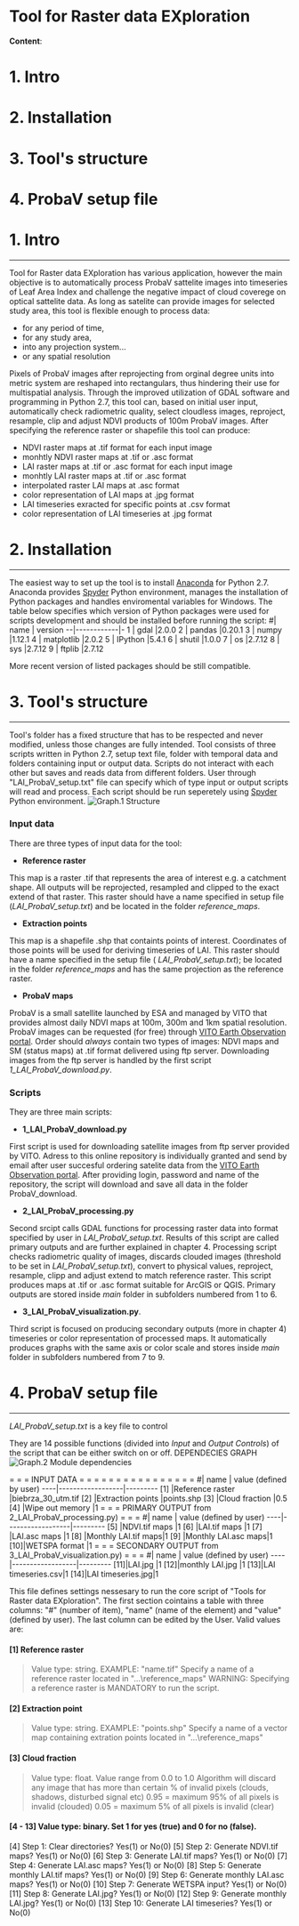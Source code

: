 # Tool for Raster data EXploration

**Content**:
# 1. Intro
# 2. Installation 
# 3. Tool's structure
# 4. ProbaV setup file

# 1. Intro
---
Tool for Raster data EXploration has various application, however the main objective is to automatically process ProbaV sattelite images into timeseries of Leaf Area Index and challenge the negative impact of cloud coverege on optical sattelite data. As long as satelite can provide images for selected study area, this tool is flexible enough to process data:
* for any period of time,
* for any study area,
* into any projection system...
* or any spatial resolution

Pixels of ProbaV images after reprojecting from orginal degree units into metric system are reshaped into rectangulars, thus hindering their use for multispatial analysis. Through the improved utilization of GDAL software and programming in Python 2.7, this tool can, based on initial user input, automatically check radiometric quality, select cloudless images, reproject, resample, clip and adjust NDVI products of 100m ProbaV images. After specifying the reference raster or shapefile this tool can produce:
* NDVI raster maps at .tif format for each input image
* monhtly NDVI raster maps at .tif or .asc format
* LAI raster maps at .tif or .asc format for each input image
* monhtly LAI raster maps at .tif or .asc format
* interpolated raster LAI maps at .asc format
* color representation of LAI maps at .jpg format
* LAI timeseries exracted for specific points at .csv format
* color representation of LAI timeseries at .jpg format

# 2. Installation
---
The easiest way to set up the tool is to install [Anaconda](https://www.anaconda.com/download/) for Python 2.7. Anaconda provides [Spyder](https://pythonhosted.org/spyder/) Python environment, manages the installation of Python packages and handles enviromental variables for Windows. The table below specifies which version of Python packages were used for scripts development and should be installed before running the script:
 #| name       | 	version
--|------------|-
1 | gdal       |2.0.0
2 | pandas     |0.20.1
3 | numpy      |1.12.1
4 | matplotlib |2.0.2
5 | IPython    |5.4.1
6 | shutil     |1.0.0
7 | os         |2.7.12
8 | sys        |2.7.12
9 | ftplib     |2.7.12

More recent version of listed packages should be still compatible.

# 3. Tool's structure
---
Tool's folder has a fixed structure that has to be respected and never modified, unless those changes are fully intended. Tool consists of three scripts written in Python 2.7, setup text file, folder with temporal data and folders containing input or output data. Scripts do not interact with each other but saves and reads data from different folders. User through "LAI_ProbaV_setup.txt" file can specify which of type input or output scripts will read and process. Each script should be run seperetely using [Spyder](https://pythonhosted.org/spyder/) Python environment. 
![ Graph.1 Structure ](https://github.com/JoannaSuliga/TREX/blob/master/structure.JPG)
### Input data
There are three types of input data for the tool:
* **Reference raster**

This map is a raster .tif that represents the area of interest e.g. a catchment shape. All outputs will be reprojected, resampled and clipped to the exact extend of that raster. This raster should have a name specified in setup file (*LAI_ProbaV_setup.txt*) and be located in the folder *reference_maps*.
* **Extraction points**

This map is a shapefile .shp that containts points of interest. Coordinates of those points will be used for deriving timeseries of LAI. This raster should have a name specified in the setup file ( *LAI_ProbaV_setup.txt*); be located in the folder *reference_maps* and has the same projection as the reference raster.
* **ProbaV maps**

ProbaV is a small satellite launched by ESA and managed by VITO that provides almost daily NDVI maps at 100m, 300m and 1km spatial resolution. ProbaV images can be requested (for free) through [VITO Earth Observation portal](https://www.vito-eodata.be/PDF/portal/Application.html#Home). Order should *always* contain two types of images: NDVI maps and SM (status maps) at .tif format delivered using ftp server. Downloading images from the ftp server is handled by the first script *1_LAI_ProbaV_download.py*.

### Scripts
They are three main scripts:
* **1_LAI_ProbaV_download.py**

First script is used for downloading satellite images from ftp server provided by VITO. Adress to this online repository is individually granted and send by email after user succesful ordering satelite data from the [VITO Earth Observation portal](https://www.vito-eodata.be/PDF/portal/Application.html#Home). After providing login, password and name of the repository, the script will download and save all data in the folder ProbaV_download.
* **2_LAI_ProbaV_processing.py**

Second srcipt calls GDAL functions for processing raster data into format specified by user in *LAI_ProbaV_setup.txt*. Results of this script are called primary outputs and are further explained in chapter 4. Processing script checks radiometric quality of images, discards clouded images (threshold to be set in *LAI_ProbaV_setup.txt*), convert to physical values, reproject,  resample, clipp and adjust extend to match reference raster. This script produces maps at .tif or .asc format suitable for ArcGIS or QGIS. Primary outputs are stored inside *main* folder in subfolders numbered from 1 to 6.
 
* **3_LAI_ProbaV_visualization.py**. 

Third script is focused on producing secondary outputs (more in chapter 4) timeseries or color representation of processed maps. It automatically produces graphs with the same axis or color scale and stores inside *main* folder in subfolders numbered from 7 to 9.

# 4. ProbaV setup file
---

*LAI_ProbaV_setup.txt* is a key file to control 

They are 14 possible functions (divided into *Input* and *Output Controls*) of the script that can be either switch on or off. 
DEPENDECIES GRAPH
![ Graph.2 Module dependencies ](https://github.com/JoannaSuliga/TREX/blob/master/dependencies.JPG)

= = = INPUT DATA = = = = = = = = = = = = = = = =
   #| name             | value (defined by user)
----|------------------|---------
[1] |Reference raster  |biebrza_30_utm.tif
[2] |Extraction points |points.shp
[3] |Cloud fraction    |0.5
[4] |Wipe out memory   |1
= = = PRIMARY OUTPUT from 2_LAI_ProbaV_processing.py) = = =
   #| name             | value (defined by user)
----|------------------|---------
[5] |NDVI.tif maps     |1
[6] |LAI.tif maps      |1
[7] |LAI.asc maps      |1
[8] |Monthly LAI.tif maps|1
[9] |Monthly LAI.asc maps|1
[10]|WETSPA format    |1
= = = SECONDARY OUTPUT from 3_LAI_ProbaV_visualization.py) = = =
   #| name             | value (defined by user)
----|------------------|---------
[11]|LAI.jpg           |1
[12]|monthly LAI.jpg   |1
[13]|LAI timeseries.csv|1
[14]|LAI timeseries.jpg|1

This file defines settings nessesary to run the core script of "Tools for Raster data EXploration". The first section cointains a table with three columns:
"#" (number of item), "name" (name of the element) and "value" (defined by user). The last column can be edited by the User. Valid values are:

#### [1] Reference raster
>Value type: string. EXAMPLE: "name.tif"
Specify a name of a reference raster located in "...\\reference_maps"
WARNING: Specifying a reference raster is MANDATORY to run the script.

#### [2] Extraction point
> Value type: string. EXAMPLE: "points.shp"
Specify a name of a vector map containing extration points located in "...\\reference_maps"

#### [3] Cloud fraction
> Value type: float. Value range from 0.0 to 1.0
Algorithm will discard any image that has more than certain % of invalid pixels (clouds, shadows, disturbed signal etc)
0.95 = maximum 95% of all pixels is invalid (clouded)
0.05 = maximum 5% of all pixels is invalid (clear)


#### [4 - 13] Value type: binary. Set 1 for yes (true) and 0 for no (false).

[4] Step 1: Clear directories?             Yes(1) or No(0)
[5] Step 2: Generate NDVI.tif maps?        Yes(1) or No(0)
[6] Step 3: Generate LAI.tif maps?         Yes(1) or No(0)
[7] Step 4: Generate LAI.asc maps?         Yes(1) or No(0)
[8] Step 5: Generate monthly LAI.tif maps? Yes(1) or No(0)
[9] Step 6: Generate monthly LAI.asc maps? Yes(1) or No(0)
[10] Step 7: Generate WETSPA input?        Yes(1) or No(0)
[11] Step 8: Generate LAI.jpg?             Yes(1) or No(0)
[12] Step 9: Generate monthly LAI.jpg?     Yes(1) or No(0)
[13] Step 10: Generate LAI timeseries?     Yes(1) or No(0)

